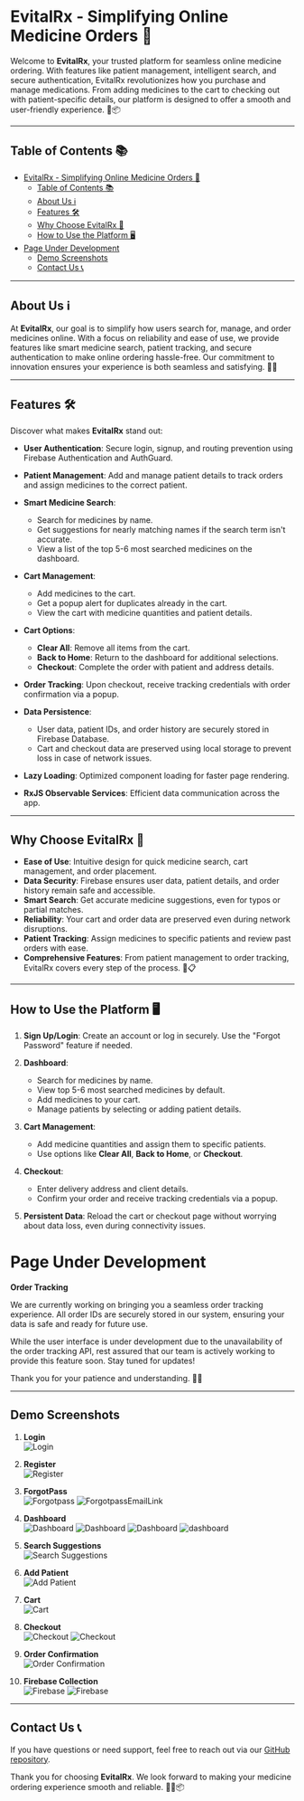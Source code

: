 # EvitalRx - Simplifying Online Medicine Orders 💊

Welcome to **EvitalRx**, your trusted platform for seamless online medicine ordering. With features like patient management, intelligent search, and secure authentication, EvitalRx revolutionizes how you purchase and manage medications. From adding medicines to the cart to checking out with patient-specific details, our platform is designed to offer a smooth and user-friendly experience. 🌟📦

---

## Table of Contents 📚

- [EvitalRx - Simplifying Online Medicine Orders 💊](#evitalrx---simplifying-online-medicine-orders-)
  - [Table of Contents 📚](#table-of-contents-)
  - [About Us ℹ️](#about-us-ℹ️)
  - [Features 🛠️](#features-️)
  - [Why Choose EvitalRx 🌟](#why-choose-evitalrx-)
  - [How to Use the Platform 🖥️](#how-to-use-the-platform-️)
- [Page Under Development](#page-under-development)
  - [Demo Screenshots](#demo-screenshots)
  - [Contact Us 📞](#contact-us-)

---

## About Us ℹ️

At **EvitalRx**, our goal is to simplify how users search for, manage, and order medicines online. With a focus on reliability and ease of use, we provide features like smart medicine search, patient tracking, and secure authentication to make online ordering hassle-free. Our commitment to innovation ensures your experience is both seamless and satisfying. 💼💊

---

## Features 🛠️

Discover what makes **EvitalRx** stand out:

- **User Authentication**: Secure login, signup, and routing prevention using Firebase Authentication and AuthGuard.
  
- **Patient Management**: Add and manage patient details to track orders and assign medicines to the correct patient.

- **Smart Medicine Search**: 
  - Search for medicines by name.
  - Get suggestions for nearly matching names if the search term isn't accurate.
  - View a list of the top 5-6 most searched medicines on the dashboard.

- **Cart Management**: 
  - Add medicines to the cart.
  - Get a popup alert for duplicates already in the cart.
  - View the cart with medicine quantities and patient details.

- **Cart Options**: 
  - **Clear All**: Remove all items from the cart.
  - **Back to Home**: Return to the dashboard for additional selections.
  - **Checkout**: Complete the order with patient and address details.

- **Order Tracking**: Upon checkout, receive tracking credentials with order confirmation via a popup.

- **Data Persistence**: 
  - User data, patient IDs, and order history are securely stored in Firebase Database.
  - Cart and checkout data are preserved using local storage to prevent loss in case of network issues.

- **Lazy Loading**: Optimized component loading for faster page rendering.

- **RxJS Observable Services**: Efficient data communication across the app.

---

## Why Choose EvitalRx 🌟

- **Ease of Use**: Intuitive design for quick medicine search, cart management, and order placement.
- **Data Security**: Firebase ensures user data, patient details, and order history remain safe and accessible.
- **Smart Search**: Get accurate medicine suggestions, even for typos or partial matches.
- **Reliability**: Your cart and order data are preserved even during network disruptions.
- **Patient Tracking**: Assign medicines to specific patients and review past orders with ease.
- **Comprehensive Features**: From patient management to order tracking, EvitalRx covers every step of the process. 🔐📋

---

## How to Use the Platform 🖥️

1. **Sign Up/Login**: Create an account or log in securely. Use the "Forgot Password" feature if needed.
   
2. **Dashboard**:
   - Search for medicines by name.
   - View top 5-6 most searched medicines by default.
   - Add medicines to your cart.
   - Manage patients by selecting or adding patient details.

3. **Cart Management**:
   - Add medicine quantities and assign them to specific patients.
   - Use options like **Clear All**, **Back to Home**, or **Checkout**.

4. **Checkout**:
   - Enter delivery address and client details.
   - Confirm your order and receive tracking credentials via a popup.

5. **Persistent Data**: Reload the cart or checkout page without worrying about data loss, even during connectivity issues.

# Page Under Development 

**Order Tracking**  

We are currently working on bringing you a seamless order tracking experience. All order IDs are securely stored in our system, ensuring your data is safe and ready for future use.  

While the user interface is under development due to the unavailability of the order tracking API, rest assured that our team is actively working to provide this feature soon. Stay tuned for updates!  

Thank you for your patience and understanding. 🙏✨  

---

## Demo Screenshots

 1. **Login**  
   ![Login](https://github.com/JBORAD988/evitalrx_Demo_Project/blob/cc656bb8755ab70c7989701e9a953cd5004c5f52/src/assets/screenshorts/2.png)

2. **Register**  
      ![Register](https://github.com/JBORAD988/evitalrx_Demo_Project/blob/4e702ad455935500383cf68d54893bf981f474e0/src/assets/screenshorts/1.png)

3.  **ForgotPass**  
    ![Forgotpass](https://github.com/JBORAD988/evitalrx_Demo_Project/blob/cc656bb8755ab70c7989701e9a953cd5004c5f52/src/assets/screenshorts/4.png)
      ![ForgotpassEmailLink]( https://github.com/JBORAD988/evitalrx_Demo_Project/blob/cc656bb8755ab70c7989701e9a953cd5004c5f52/src/assets/screenshorts/5.png)
  

4. **Dashboard**  
   ![Dashboard](https://github.com/JBORAD988/evitalrx_Demo_Project/blob/cc656bb8755ab70c7989701e9a953cd5004c5f52/src/assets/screenshorts/3.png)
      ![Dashboard](https://github.com/JBORAD988/evitalrx_Demo_Project/blob/cc656bb8755ab70c7989701e9a953cd5004c5f52/src/assets/screenshorts/7.png)
      ![Dashboard](https://github.com/JBORAD988/evitalrx_Demo_Project/blob/cc656bb8755ab70c7989701e9a953cd5004c5f52/src/assets/screenshorts/Screenshot%202024-11-20%20at%2010.51.19%E2%80%AFPM.png)
      ![dashboard](https://github.com/JBORAD988/evitalrx_Demo_Project/blob/cc656bb8755ab70c7989701e9a953cd5004c5f52/src/assets/screenshorts/screencapture-localhost-4200-pages-dashboard-2024-11-20-23_00_10.png)


      

5. **Search Suggestions**  
   ![Search Suggestions](https://github.com/JBORAD988/evitalrx_Demo_Project/blob/cc656bb8755ab70c7989701e9a953cd5004c5f52/src/assets/screenshorts/screencapture-localhost-4200-pages-dashboard-2024-11-20-22_59_33.png)

6. **Add Patient**  
   ![Add Patient](https://github.com/JBORAD988/evitalrx_Demo_Project/blob/cc656bb8755ab70c7989701e9a953cd5004c5f52/src/assets/screenshorts/Screenshot%202024-11-20%20at%2010.47.32%E2%80%AFPM.png)

7. **Cart**  
   ![Cart](https://github.com/JBORAD988/evitalrx_Demo_Project/blob/cc656bb8755ab70c7989701e9a953cd5004c5f52/src/assets/screenshorts/refactor.png)

8. **Checkout**  
   ![Checkout](https://github.com/JBORAD988/evitalrx_Demo_Project/blob/cc656bb8755ab70c7989701e9a953cd5004c5f52/src/assets/screenshorts/screencapture-localhost-4200-pages-checkout-2024-11-20-22_56_30.png)
   ![Checkout](https://github.com/JBORAD988/evitalrx_Demo_Project/blob/cc656bb8755ab70c7989701e9a953cd5004c5f52/src/assets/screenshorts/screencapture-localhost-4200-pages-checkout-2024-11-20-22_54_27.png)

9. **Order Confirmation**  
   ![Order Confirmation](https://github.com/JBORAD988/evitalrx_Demo_Project/blob/cc656bb8755ab70c7989701e9a953cd5004c5f52/src/assets/screenshorts/Screenshot%202024-11-20%20at%2010.58.24%E2%80%AFPM.png)




10. **Firebase Collection**  
    ![Firebase](https://github.com/JBORAD988/evitalrx_Demo_Project/blob/cc656bb8755ab70c7989701e9a953cd5004c5f52/src/assets/screenshorts/screencapture-console-firebase-google-u-0-project-evitalrx-44057-firestore-databases-default-data-2Fusers-2FE2c3rEdXwHMdkh5USL5vvdlXsqN2-2024-11-20-23_00_50.png)
        ![Firebase](https://github.com/JBORAD988/evitalrx_Demo_Project/blob/cc656bb8755ab70c7989701e9a953cd5004c5f52/src/assets/screenshorts/screencapture-console-firebase-google-u-0-project-evitalrx-44057-firestore-databases-default-data-2Fusers-2FhgUQAvnnGPNoNRcuGzXKQE1qTj42-2Fpatients-2FpatientList-2024-11-20-23_01_18.png)



---

## Contact Us 📞

If you have questions or need support, feel free to reach out via our [GitHub repository](https://github.com/JBORAD988/evitalrx_Demo_Project?tab=readme-ov-file#order-tracking-example/evitalrx).

Thank you for choosing **EvitalRx**. We look forward to making your medicine ordering experience smooth and reliable. 🌟💊📦
